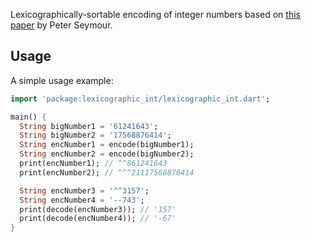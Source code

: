 Lexicographically-sortable encoding of integer numbers based on [this paper](http://www.zanopha.com/docs/elen.pdf)
by Peter Seymour.

## Usage

A simple usage example:

```dart
import 'package:lexicographic_int/lexicographic_int.dart';

main() {
  String bigNumber1 = '61241643';
  String bigNumber2 = '17568876414';
  String encNumber1 = encode(bigNumber1);
  String encNumber2 = encode(bigNumber2);
  print(encNumber1); // ^^861241643
  print(encNumber2); // ^^^21117568876414

  String encNumber3 = '^^3157';
  String encNumber4 = '--743';
  print(decode(encNumber3)); // '157'
  print(decode(encNumber4)); // '-67'
}

```
